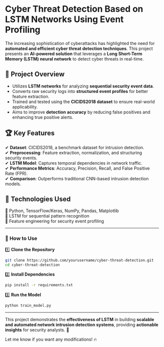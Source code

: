 

# **Cyber Threat Detection Based on LSTM Networks Using Event Profiling**  

The increasing sophistication of cyberattacks has highlighted the need for **automated and efficient cyber threat detection techniques**. This project presents an **AI-powered solution** that leverages a **Long Short-Term Memory (LSTM) neural network** to detect cyber threats in real-time.  

## 🚀 **Project Overview**  
- Utilizes **LSTM networks** for analyzing **sequential security event data**.  
- Converts raw security logs into **structured event profiles** for better feature extraction.  
- Trained and tested using the **CICIDS2018 dataset** to ensure real-world applicability.  
- Aims to improve **detection accuracy** by reducing false positives and enhancing true positive alerts.  

## 🏆 **Key Features**  
✔ **Dataset**: CICIDS2018, a benchmark dataset for intrusion detection.  
✔ **Preprocessing**: Feature extraction, normalization, and structuring security events.  
✔ **LSTM Model**: Captures temporal dependencies in network traffic.  
✔ **Performance Metrics**: Accuracy, Precision, Recall, and False Positive Rate (FPR).  
✔ **Comparison**: Outperforms traditional CNN-based intrusion detection models.  

## 🔧 **Technologies Used**  
🔹 Python, TensorFlow/Keras, NumPy, Pandas, Matplotlib  
🔹 LSTM for sequential pattern recognition  
🔹 Feature engineering for security event profiling  

---

### 📌 **How to Use**  
1️⃣ **Clone the Repository**  
```bash
git clone https://github.com/yourusername/cyber-threat-detection.git
cd cyber-threat-detection
```
2️⃣ **Install Dependencies**  
```bash
pip install -r requirements.txt
```
3️⃣ **Run the Model**  
```bash
python train_model.py
```

---

This project demonstrates the **effectiveness of LSTM** in building **scalable and automated network intrusion detection systems**, providing **actionable insights** for security analysts. 🚀  

Let me know if you want any modifications! 🔥
